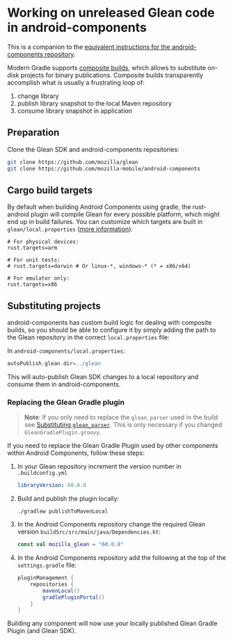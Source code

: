 # Working on unreleased Glean code in android-components

This is a companion to the [equivalent instructions for the android-components repository](https://mozilla-mobile.github.io/android-components/contributing/testing-components-inside-app).

Modern Gradle supports [composite builds](https://docs.gradle.org/current/userguide/composite_builds.html), which allows to substitute on-disk projects for binary publications.  Composite builds transparently accomplish what is usually a frustrating loop of:
1. change library
1. publish library snapshot to the local Maven repository
1. consume library snapshot in application

## Preparation

Clone the Glean SDK and android-components repositories:

```sh
git clone https://github.com/mozilla/glean
git clone https://github.com/mozilla-mobile/android-components
```

## Cargo build targets

By default when building Android Components using gradle, the rust-android plugin will compile Glean for every possible platform,
which might end up in build failures.
You can customize which targets are built in `glean/local.properties`
([more information](https://github.com/ncalexan/rust-android-gradle/blob/HEAD/README.md#specifying-local-targets)):

```
# For physical devices:
rust.targets=arm

# For unit tests:
# rust.targets=darwin # Or linux-*, windows-* (* = x86/x64)

# For emulator only:
rust.targets=x86
```

## Substituting projects

android-components has custom build logic for dealing with composite builds,
so you should be able to configure it by simply adding the path to the Glean repository in the correct `local.properties` file:

In `android-components/local.properties`:

```groovy
autoPublish.glean.dir=../glean
```

This will auto-publish Glean SDK changes to a local repository and consume them in android-components.

### Replacing the Glean Gradle plugin

> **Note**: If you only need to replace the `glean_parser` used in the build see [Substituting `glean_parser`](glean-parser-substitution.md).
> This is only necessary if you changed `GleanGradlePlugin.groovy`.

If you need to replace the Glean Gradle Plugin used by other components within Android Components, follow these steps:

1. In your Glean repository increment the version number in `.buildconfig.yml`

   ```yaml
   libraryVersion: 60.0.0
   ```

2. Build and publish the plugin locally:

   ```
   ./gradlew publishToMavenLocal
   ```

3. In the Android Components repository change the required Glean version `buildSrc/src/main/java/Dependencies.kt`:

   ```kotlin
   const val mozilla_glean = "60.0.0"
   ```

4. In the Android Components repository add the following at the top of the `settings.gradle` file:

   ```gradle
   pluginManagement {
       repositories {
           mavenLocal()
           gradlePluginPortal()
       }
   }
   ```

Building any component will now use your locally published Glean Gradle Plugin (and Glean SDK).
